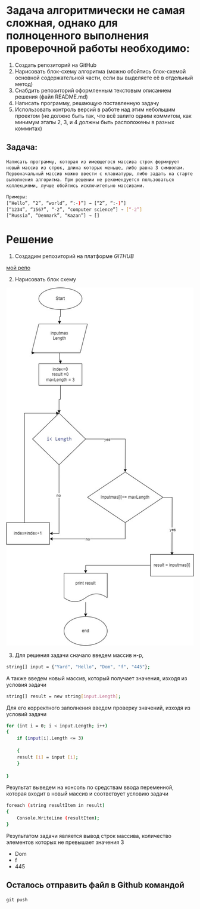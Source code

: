 # Задача алгоритмически не самая сложная, однако для полноценного выполнения проверочной работы необходимо:

1. Создать репозиторий на GitHub
2. Нарисовать блок-схему алгоритма (можно обойтись блок-схемой основной содержательной части, если вы выделяете её в отдельный метод)
3. Снабдить репозиторий оформленным текстовым описанием решения (файл README.md)
4. Написать программу, решающую поставленную задачу
5. Использовать контроль версий в работе над этим небольшим проектом (не должно быть так, что всё залито одним коммитом, как минимум этапы 2, 3, и 4 должны быть расположены в разных коммитах)

## Задача: 
```
Написать программу, которая из имеющегося массива строк формирует новый массив из строк, длина которых меньше, либо равна 3 символам. Первоначальный массив можно ввести с клавиатуры, либо задать на старте выполнения алгоритма. При решении не рекомендуется пользоваться коллекциями, лучше обойтись исключительно массивами.
```
```sh
Примеры:
[“Hello”, “2”, “world”, “:-)”] → [“2”, “:-)”]
[“1234”, “1567”, “-2”, “computer science”] → [“-2”]
[“Russia”, “Denmark”, “Kazan”] → []
```

# Решение

1. Создадим репозиторий на платформе *GITHUB* 

[мой репо](https://github.com/Timurred/control_work_07_04.git "мой репозиторий")

2. Нарисовать блок схему 

![моя схема](блок_схема.jpg)

3. Для решения задачи сначало введем массив н-р,

```sh
string[] input = {"Yard", "Hello", "Dom", "f", "445"};
```
А также введем новый массив, который получает значения, изходя из условия задачи

```sh
string[] result = new string[input.Length];
```
Для его корректного заполнения введем проверку значений, изходя из условий задачи
```sh
for (int i = 0; i < input.Length; i++)
{
    if (input[i].Length <= 3)

    {
    result [i] = input [i];    
    }
    
}
```
Результат выведем на консоль по средствам ввода переменной, которая входит в новый массив и соответвует условию задачи

```sh 
foreach (string resultItem in result)
{ 
    Console.WriteLine (resultItem);    
}
```

Результатом задачи является вывод строк массива, количество элементов которых не превышает значения 3
* Dom
* f
* 445

## Осталось отправить файл в Github командой 
```
git push
```
